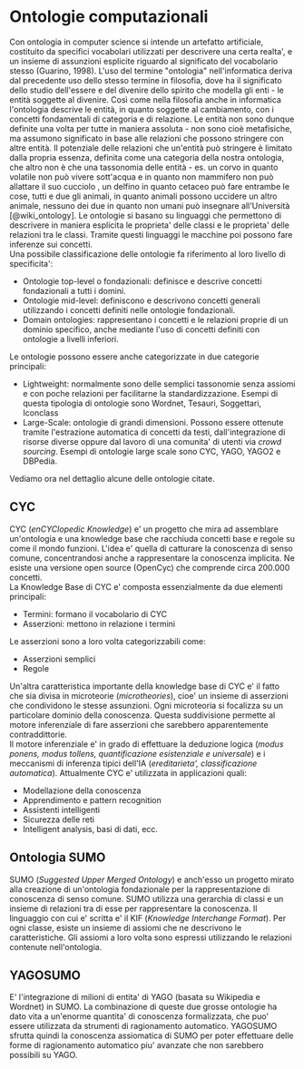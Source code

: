 # Ontologie computazionali
Con ontologia in computer science si intende un artefatto artificiale, costituito da specifici
vocabolari utilizzati per descrivere una certa realta', e un insieme di assunzioni esplicite
riguardo al significato del vocabolario stesso (Guarino, 1998). L'uso del termine "ontologia"
nell'informatica deriva dal precedente uso dello stesso termine in filosofia, dove ha il significato
dello studio dell'essere e del divenire dello spirito che modella gli enti - le entità soggette al
divenire. Così come nella filosofia anche in informatica l'ontologia descrive le entità, in quanto
soggette al cambiamento, con i concetti fondamentali di categoria e di relazione. Le entità non sono
dunque definite una volta per tutte in maniera assoluta - non sono cioè metafisiche, ma assumono
significato in base alle relazioni che possono stringere con altre entità. Il potenziale delle
relazioni che un'entità può stringere è limitato dalla propria essenza, definita come una categoria
della nostra ontologia, che altro non è che una tassonomia delle entità - es. un corvo in quanto
volatile non può vivere sott'acqua e in quanto non mammifero non può allattare il suo cucciolo , un
delfino in quanto cetaceo può fare entrambe le cose, tutti e due gli animali, in quanto animali
possono uccidere un altro animale, nessuno dei due in quanto non umani può insegnare all'Università
[@wiki_ontology].
Le ontologie si basano su linguaggi che permettono di descrivere in maniera esplicita le proprieta'
delle classi e le proprieta' delle relazioni tra le classi. Tramite questi linguaggi le macchine poi
possono fare inferenze sui concetti.  
Una possibile classificazione delle ontologie fa riferimento al loro livello di specificita':

* Ontologie top-level o fondazionali: definisce e descrive concetti fondazionali a tutti i domini. 
* Ontologie mid-level: definiscono e descrivono concetti generali utilizzando i concetti definiti
  nelle ontologie fondazionali. 
* Domain ontologies: rappresentano i concetti  e le relazioni proprie di un dominio specifico, anche
  mediante l'uso di concetti definiti con ontologie a livelli inferiori.

Le ontologie possono essere anche categorizzate in due categorie principali:

* Lightweight: normalmente sono delle semplici tassonomie senza assiomi e con poche relazioni per
  facilitarne la standardizzazione. Esempi di questa tipologia di ontologie sono Wordnet, Tesauri,
  Soggettari, Iconclass
* Large-Scale: ontologie di grandi dimensioni. Possono essere ottenute tramite l'estrazione
  automatica di concetti da testi, dall'integrazione di risorse diverse oppure dal lavoro di una
  comunita' di utenti via *crowd sourcing*. Esempi di ontologie large scale sono CYC, YAGO, YAGO2 e
  DBPedia.

Vediamo ora nel dettaglio alcune delle ontologie citate.
  
## CYC 
CYC (*enCYClopedic Knowledge*) e' un progetto che mira ad assemblare un'ontologia e una knowledge
base che racchiuda concetti base e regole su come il mondo funzioni. L'idea e' quella di catturare
la conoscenza di senso comune, concentrandosi anche a rappresentare la conoscenza implicita. Ne
esiste una versione open source (OpenCyc) che comprende circa 200.000 concetti.  
La Knowledge Base di CYC e' composta essenzialmente da due elementi principali:

* Termini: formano il vocabolario di CYC
* Asserzioni: mettono in relazione i termini 

Le asserzioni sono a loro volta categorizzabili come:

* Asserzioni semplici
* Regole

Un'altra caratteristica importante della knowledge base di CYC e' il fatto che sia divisa in
microteorie (*microtheories*), cioe' un insieme di asserzioni che condividono le stesse assunzioni.
Ogni microteoria si focalizza su un particolare dominio della conoscenza. Questa suddivisione
permette al motore inferenziale di fare asserzioni che sarebbero apparentemente contraddittorie.  
Il motore inferenziale e' in grado di effettuare la deduzione logica (*modus ponens, modus tollens,
quantificazione esistenziale e universale*) e i meccanismi di inferenza tipici dell'IA
(*ereditarieta', classificazione automatica*).
Attualmente CYC e' utilizzata in applicazioni quali:

* Modellazione della conoscenza
* Apprendimento e pattern recognition
* Assistenti intelligenti
* Sicurezza delle reti
* Intelligent analysis, basi di dati, ecc.

## Ontologia SUMO 
SUMO (*Suggested Upper Merged Ontology*) e anch'esso un progetto mirato alla creazione di
un'ontologia fondazionale per la rappresentazione di conoscenza di senso comune. SUMO utilizza una
gerarchia di classi e un insieme di relazioni tra di esse per rappresentare la conoscenza. Il
linguaggio con cui e' scritta e' il KIF (*Knowledge Interchange Format*).
Per ogni classe, esiste un insieme di assiomi che ne descrivono le caratteristiche. Gli assiomi a
loro volta sono espressi utilizzando le relazioni contenute nell'ontologia. 

## YAGOSUMO
E' l'integrazione di milioni di entita' di YAGO (basata su Wikipedia e Wordnet) in SUMO. La
combinazione di queste due grosse ontologie ha dato vita a un'enorme quantita' di conoscenza
formalizzata, che puo' essere utilizzata da strumenti di ragionamento automatico. YAGOSUMO sfrutta
quindi la conoscenza assiomatica di SUMO per poter effettuare delle forme di ragionamento automatico
piu' avanzate che non sarebbero possibili su YAGO. 




